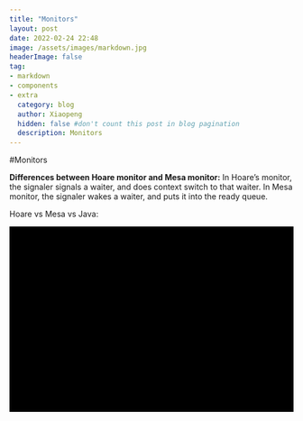 ```yaml
---
title: "Monitors"
layout: post
date: 2022-02-24 22:48
image: /assets/images/markdown.jpg
headerImage: false
tag:
- markdown
- components
- extra
  category: blog
  author: Xiaopeng
  hidden: false #don't count this post in blog pagination
  description: Monitors
---
```



#Monitors

**Differences between Hoare monitor and Mesa monitor:**
In Hoare’s monitor, the signaler signals a waiter, and does context switch to that waiter. In Mesa monitor, the signaler wakes a waiter, and puts it into the ready queue. 

Hoare vs Mesa vs Java:

![img.png](../assets/images/img.png)